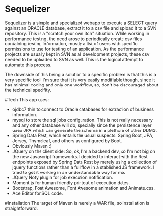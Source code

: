 # Sequelizer
Sequelizer is a simple and specialized webapp to execute a SELECT query against an ORACLE database, extract it to a csv file and upload it to a SVN repository.
This is a "scratch your own itch" situation. While working in performance testing, the need arose to periodically create csv files containing testing information, mostly a list of users with specific permissions to use for testing of an application.
As the performance projects are usually kept in SVN as all development projects, these csv needed to be uploaded to SVN as well.
This is the logical attempt to automate this process.

The downside of this being a solution to a specific problem is that this is a very specific tool. I'm sure that it is very easily modifiable though, since it has minimal coding and only one workflow, so, don't be discouraged about the technical specifity.

#Tech
This app uses:
- ojdbc7 thin to connect to Oracle databases for extraction of business information.
- mysql to store the sql jobs configuration. This is not really necessary and any other database will do, specially since the persistence layer uses JPA which can generate the schema in a plethora of other DBMS.
- Spring Data Rest, which entails the usual suspects: Spring Boot, JPA, Jersey, Thymeleaf, and others as configured by Boot.
- Obviously Maven :)
- JQuery on the client side: So, ok, I'm a backend dev, so I'm not big on the new Javascript frameworks. I decided to interact with the Rest endpoints exposed by Spring Data Rest by merely using a collection of jquery functions rather than a full flow in a stablished JS framework. I tried to get it working in an understandable way for me.
- JQuery Noty plugin for job execution notification.
- Moment.js for human friendly printout of execution dates.
- Bootstrap, Font Awesome, Font Awesome animation and Animate.css.
- Ace Editor for SQL code.

#Installation
The target of Maven is merely a WAR file, so installation is straightforward. 





